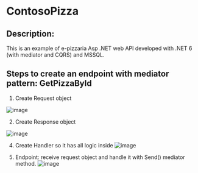 # ContosoPizza
## Description:
This is an example of e-pizzaria Asp .NET web API developed with .NET 6 (with mediator and CQRS) and MSSQL.  

## Steps to create an endpoint with mediator pattern: GetPizzaById

  1. Create Request object
  
   ![image](https://github.com/lucass-teixeira/ContosoPizza/assets/54940494/b09c35b6-24a4-486e-ad3a-672f950cc927)
    
  2. Create Response object
  
   ![image](https://github.com/lucass-teixeira/ContosoPizza/assets/54940494/54d75cc1-a93f-4366-9afb-896c3352430f)
    
  4. Create Handler so it has all logic inside
   ![image](https://github.com/lucass-teixeira/ContosoPizza/assets/54940494/d5bce736-d008-4011-a777-bb01bbe2291b)
   
  3. Endpoint: receive request object and handle it with Send() mediator method. 
   ![image](https://github.com/lucass-teixeira/ContosoPizza/assets/54940494/19530bd4-5e09-48a3-b42f-ed8cbbd40f0b)
   

  

    

